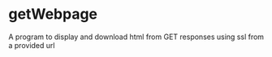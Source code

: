 # getWebpage
A program to display and download html from GET responses using ssl from a provided url
